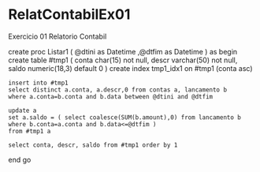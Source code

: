 # RelatContabilEx01
Exercicio 01 Relatorio Contabil

create proc Listar1 
(
	 @dtini as Datetime
	,@dtfim as Datetime
)
as begin
	create table #tmp1 (
		conta char(15) not null,
		descr varchar(50) not null,
		saldo numeric(18,3) default 0
	)
	create index tmp1_idx1 on #tmp1 (conta asc)
	
	insert into #tmp1
	select distinct a.conta, a.descr,0 from contas a, lancamento b
	where a.conta=b.conta and b.data between @dtini and @dtfim
	
	update a
	set a.saldo = ( select coalesce(SUM(b.amount),0) from lancamento b where b.conta=a.conta and b.data<=@dtfim )
	from #tmp1 a
	
	select conta, descr, saldo from #tmp1 order by 1
end
go
